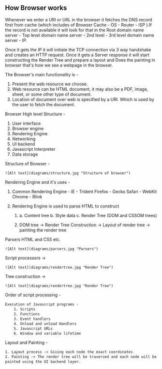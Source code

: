 ## How Browser works 

Whenever we enter a URI or URL in the browser it fetches the DNS record first from cache (which includes of Browser Cache - OS - Router - ISP ).If the record is not available it will look for that in the Root domain name server - Top level domain name server - 2nd level - 3rd level domain name server - IP.

Once it gets the IP it will initiate the TCP connection via 3 way handshake and creates an HTTP request. Once it gets a Server response it will start constructing the Render Tree and prepare a layout and Does the painting in browser that's how we see a webpage in the browser.


The Browser's main functionality is - 
1. Present the web resource we choose.
2. Web resource can be HTML document, it may also be a PDF, image, sheet, or some other type of document.
3. Location of document over web is specified by a URI. Which is used by the user to fetch the document.


Browser High level Structure -

1. User interface
2. Browser engine
3. Rendering Engine
4. Networking
5. UI backend
6. Javascript Interpreter
7. Data storage

Structure of Browser -
	
	![Alt text](diagrams/structure.jpg "Structure of browser")
          

Rendering Engine and it's uses - 

1. Common Rendering Engine - IE - Trident
	Firefox - Gecko
	Safari - WebKit
	Chrome - Blink

2. Rendering Engine is used to parse HTML to construct

      1. a. Content tree  b. Style data c. Render Tree (DOM and CSSOM trees)

      2. DOM tree -> Render Tree Construction -> Layout of render tree -> painting the render tree


Parsers HTML and CSS etc.

	![Alt text](diagrams/parsers.jpg "Parsers")


Script processors ->

	![Alt text](diagrams/rendertree.jpg "Render Tree")



Tree construction -> 

	![Alt text](diagrams/rendertree.jpg "Render Tree")


Order of script processing - 

	Execution of Javascript programs - 
		1. Scripts
		2. Functions 
		3. Event handlers
		4. Onload and unload Handlers
		5. Javascript URLs
		6. Window and variable lifetime


Layout and Painting - 

	1. Layout process -> Giving each node the exact coordinates
	2. Painting -> The render tree will be traversed and each node will be painted using the UI backend layer.